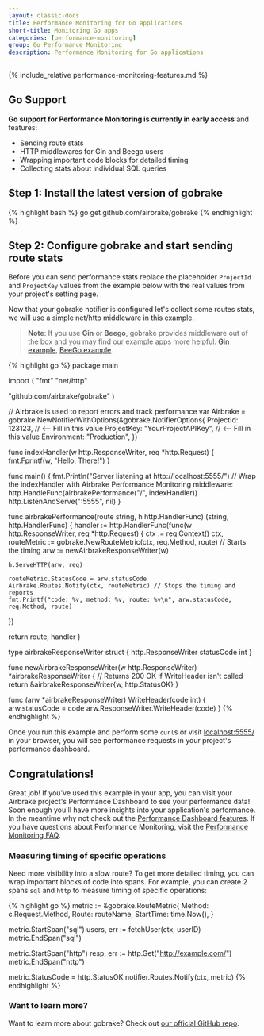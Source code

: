 ```yaml
---
layout: classic-docs
title: Performance Monitoring for Go applications
short-title: Monitoring Go apps
categories: [performance-monitoring]
group: Go Performance Monitoring
description: Performance Monitoring for Go applications
---
```


{% include_relative performance-monitoring-features.md %}

## Go Support

**Go support for Performance Monitoring is currently in early access** and
features:
- Sending route stats
- HTTP middlewares for Gin and Beego users
- Wrapping important code blocks for detailed timing
- Collecting stats about individual SQL queries

## Step 1: Install the latest version of gobrake

{% highlight bash %}
go get github.com/airbrake/gobrake
{% endhighlight %}

## Step 2: Configure gobrake and start sending route stats

Before you can send performance stats replace the placeholder `ProjectId` and
`ProjectKey` values from the example below with the real values from your
project's setting page.

Now that your gobrake notifier is configured let's collect some routes stats, we
will use a simple net/http middleware in this example.

> **Note**: If you use **Gin** or **Beego**, gobrake provides middleware out of
the box and you may find our example apps more helpful:
[Gin example](https://github.com/airbrake/gobrake/tree/master/examples/gin),
[BeeGo example](https://github.com/airbrake/gobrake/tree/master/examples/beego).

{% highlight go %}
package main

import (
  "fmt"
  "net/http"

  "github.com/airbrake/gobrake"
)

// Airbrake is used to report errors and track performance
var Airbrake = gobrake.NewNotifierWithOptions(&gobrake.NotifierOptions{
  ProjectId: 123123,               // <-- Fill in this value
  ProjectKey: "YourProjectAPIKey", // <-- Fill in this value
  Environment: "Production",
})

func indexHandler(w http.ResponseWriter, req *http.Request) {
  fmt.Fprintf(w, "Hello, There!")
}

func main() {
  fmt.Println("Server listening at http://localhost:5555/")
  // Wrap the indexHandler with Airbrake Performance Monitoring middleware:
  http.HandleFunc(airbrakePerformance("/", indexHandler))
  http.ListenAndServe(":5555", nil)
}

func airbrakePerformance(route string, h http.HandlerFunc) (string, http.HandlerFunc) {
  handler := http.HandlerFunc(func(w http.ResponseWriter, req *http.Request) {
    ctx := req.Context()
    ctx, routeMetric := gobrake.NewRouteMetric(ctx, req.Method, route) // Starts the timing
    arw := newAirbrakeResponseWriter(w)

    h.ServeHTTP(arw, req)

    routeMetric.StatusCode = arw.statusCode
    Airbrake.Routes.Notify(ctx, routeMetric) // Stops the timing and reports
    fmt.Printf("code: %v, method: %v, route: %v\n", arw.statusCode, req.Method, route)
  })

  return route, handler
}

type airbrakeResponseWriter struct {
  http.ResponseWriter
  statusCode int
}

func newAirbrakeResponseWriter(w http.ResponseWriter) *airbrakeResponseWriter {
  // Returns 200 OK if WriteHeader isn't called
  return &airbrakeResponseWriter{w, http.StatusOK}
}

func (arw *airbrakeResponseWriter) WriteHeader(code int) {
  arw.statusCode = code
  arw.ResponseWriter.WriteHeader(code)
}
{% endhighlight %}

Once you run this example and perform some `curl`s or visit
[localhost:5555/](http://localhost:5555/) in your browser, you will see
performance requests in your project's performance dashboard.

## Congratulations!

Great job! If you've used this example in your app, you can visit your
Airbrake project's Performance Dashboard to see your performance data! Soon
enough you'll have more insights into your application's performance. In the
meantime why not check out the [Performance Dashboard
features](/docs/performance-monitoring/performance-dashboard-features/).
If you have questions about Performance Monitoring, visit the [Performance
Monitoring FAQ](/docs/performance-monitoring/frequently-asked-questions/).

### Measuring timing of specific operations

Need more visibility into a slow route? To get more detailed timing, you
can wrap important blocks of code into spans. For example, you can create 2
spans `sql` and `http` to measure timing of specific operations:

{% highlight go %}
metric := &gobrake.RouteMetric{
    Method: c.Request.Method,
    Route: routeName,
    StartTime: time.Now(),
}

metric.StartSpan("sql")
users, err := fetchUser(ctx, userID)
metric.EndSpan("sql")

metric.StartSpan("http")
resp, err := http.Get("http://example.com/")
metric.EndSpan("http")

metric.StatusCode = http.StatusOK
notifier.Routes.Notify(ctx, metric)
{% endhighlight %}

### Want to learn more?

Want to learn more about gobrake? Check out [our official GitHub repo](https://github.com/airbrake/gobrake).
